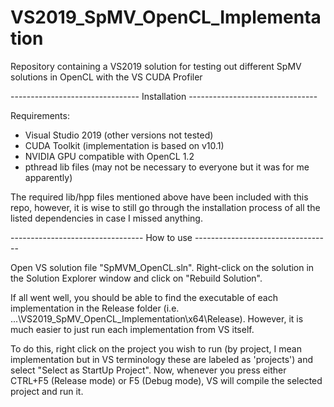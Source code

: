 # VS2019_SpMV_OpenCL_Implementation
Repository containing a VS2019 solution for testing out different SpMV solutions in OpenCL with the VS CUDA Profiler

-------------------------------- Installation --------------------------------

Requirements:
   - Visual Studio 2019 (other versions not tested)
   - CUDA Toolkit (implementation is based on v10.1)
   - NVIDIA GPU compatible with OpenCL 1.2
   - pthread lib files (may not be necessary to everyone but it was for me apparently)
   
The required lib/hpp files mentioned above have been included with this repo, however, it is wise to still go through the installation process of all the listed dependencies in case I missed anything.

--------------------------------- How to use ----------------------------------

Open VS solution file "SpMVM_OpenCL.sln". 
Right-click on the solution in the Solution Explorer window and click on "Rebuild Solution".

If all went well, you should be able to find the executable of each implementation in the Release folder (i.e. ...\VS2019_SpMV_OpenCL_Implementation\x64\Release). 
However, it is much easier to just run each implementation from VS itself.

To do this, right click on the project you wish to run (by project, I mean implementation but in VS terminology these are labeled as 'projects') and select "Select as StartUp Project". 
Now, whenever you press either CTRL+F5 (Release mode) or F5 (Debug mode), VS will compile the selected project and run it.
